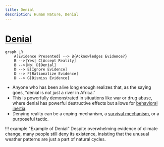 ```yaml
---
title: Denial
description: Human Nature, Denial
---
```


# [Denial](https://en.wikipedia.org/wiki/Denial)

```mermaid
graph LR
    A[Evidence Presented] --> B{Acknowledges Evidence?}
    B -->|Yes| C[Accept Reality]
    B -->|No| D[Denial]
    D --> E[Ignore Evidence]
    D --> F[Rationalize Evidence]
    D --> G[Dismiss Evidence]
```

- Anyone who has been alive long enough realizes that, as the saying goes, “denial is not just a river in Africa.” 
- This is powerfully demonstrated in situations like war or drug abuse, where denial has powerful destructive effects but allows for [behavioral inertia](https://en.wikipedia.org/wiki/Cognitive_inertia). 
- Denying reality can be a coping mechanism, a [survival mechanism](https://en.wikipedia.org/wiki/Anti-predator_adaptation), or a purposeful tactic.

!!! example "Example of Denial"
    Despite overwhelming evidence of climate change, many people still deny its existence, insisting that the unusual weather patterns are just a part of natural cycles.

